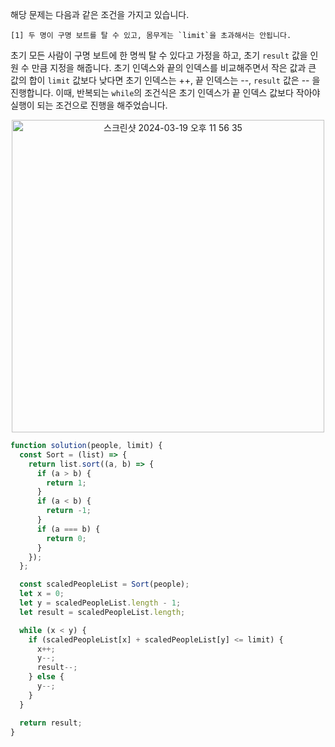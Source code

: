 해당 문제는 다음과 같은 조건을 가지고 있습니다.

```
[1] 두 명이 구명 보트를 탈 수 있고, 몸무게는 `limit`을 초과해서는 안됩니다.
```

초기 모든 사람이 구명 보트에 한 명씩 탈 수 있다고 가정을 하고, 초기 `result` 값을 인원 수 만큼 지정을 해줍니다.
초기 인덱스와 끝의 인덱스를 비교해주면서 작은 값과 큰 값의 합이 `limit` 값보다 낮다면 초기 인덱스는 ++, 끝 인덱스는 --, `result` 값은 -- 을 진행합니다.
이때, 반복되는 `while`의 조건식은 초기 인덱스가 끝 인덱스 값보다 작아야 실행이 되는 조건으로 진행을 해주었습니다.
<br/>
<div align="center">
  <img width="500px" alt="스크린샷 2024-03-19 오후 11 56 35" src="https://github.com/klmhyeonwoo/TIL/assets/19422885/c4176b22-2b55-4869-bf39-ac937f0a3988">
</div>


```javascript
function solution(people, limit) {
  const Sort = (list) => {
    return list.sort((a, b) => {
      if (a > b) {
        return 1;
      }
      if (a < b) {
        return -1;
      }
      if (a === b) {
        return 0;
      }
    });
  };

  const scaledPeopleList = Sort(people);
  let x = 0;
  let y = scaledPeopleList.length - 1;
  let result = scaledPeopleList.length;

  while (x < y) {
    if (scaledPeopleList[x] + scaledPeopleList[y] <= limit) {
      x++;
      y--;
      result--;
    } else {
      y--;
    }
  }

  return result;
}
```
